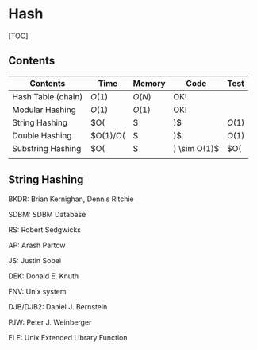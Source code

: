 # Hash



[TOC]



## Contents

| Contents           | Time               | Memory   | Code | Test |
| ------------------ | ------------------ | -------- | ---- | ---- |
| Hash Table (chain) | $O(1)$             | $O(N)$   | OK!  |      |
| Modular Hashing    | $O(1)$             | $O(1)$   | OK!  |      |
| String Hashing     | $O(|S|)$           | $O(1)$   | OK!  |      |
| Double Hashing     | $O(1)/O(|S|)$      | $O(1)$   | OK!  |      |
| Substring Hashing  | $O(|S|) \sim O(1)$ | $O(|S|)$ | OK!  |      |
|                    |                    |          |      |      |



## String Hashing

BKDR: Brian Kernighan, Dennis Ritchie

SDBM: SDBM Database

RS: Robert Sedgwicks

AP: Arash Partow

JS: Justin Sobel 

DEK: Donald E. Knuth

FNV: Unix system

DJB/DJB2: Daniel J. Bernstein

PJW: Peter J. Weinberger

ELF: Unix Extended Library Function